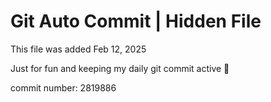 # Git Auto Commit | Hidden File

This file was added Feb 12, 2025

Just for fun and keeping my daily git commit active 🤪

commit number: 2819886
